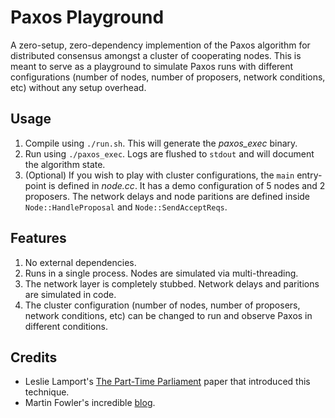 # Paxos Playground

A zero-setup, zero-dependency implemention of the Paxos algorithm for distributed consensus amongst a cluster of cooperating nodes.
This is meant to serve as a playground to simulate Paxos runs with different configurations (number of nodes, number of proposers, network conditions, etc) without any setup overhead.

## Usage

1. Compile using `./run.sh`. This will generate the *paxos_exec* binary.
2. Run using `./paxos_exec`. Logs are flushed to `stdout` and will document the algorithm state.
3. (Optional) If you wish to play with cluster configurations, the `main` entry-point is defined in *node.cc*. It has a demo configuration of 5 nodes and 2 proposers. The network delays and node paritions are defined inside `Node::HandleProposal` and `Node::SendAcceptReqs`.

## Features

1. No external dependencies.
2. Runs in a single process. Nodes are simulated via multi-threading.
3. The network layer is completely stubbed. Network delays and paritions are simulated in code.
4. The cluster configuration (number of nodes, number of proposers, network conditions, etc) can be changed to run and observe Paxos in different conditions.

## Credits

- Leslie Lamport's [The Part-Time Parliament](https://lamport.azurewebsites.net/pubs/lamport-paxos.pdf) paper that introduced this technique.
- Martin Fowler's incredible [blog](https://martinfowler.com/articles/patterns-of-distributed-systems/paxos.html).
